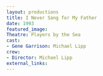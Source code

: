 ```yaml
---
layout: productions
title: I Never Sang for My Father
date: 1993
featured_image:
Theatre: Players by the Sea
cast:
- Gene Garrison: Michael Lipp
crew:
- Director: Michael Lipp
external_links:
---
```


